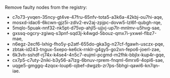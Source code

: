 Remove faulty nodes from the registry:
* c7o73-yvqen-35ncy-gt4ve-47fru-65nfv-tota5-a3k6a-42kbj-ou7hi-aqe, 
* mosxd-idac6-6kcwn-gjz5i-zdlv2-ev2aj-zpjpc-dovw5-lzl6f-qubgh-rqe,
* 5mqlo-5puak-nnf32-nk5pt-d75vp-ahjl5-ujjvj-up7lr-mnlmv-u5hvg-sae,
* gxssq-ogcry-zgiwq-s3pnf-sqd3j-k4wgd-5bouz-qmx7i-yxwel-flbz7-mae,
* n6egz-2ecf6-lxhig-fho5y-p2atf-655do-gka3g-n27cf-fgawh-usczx-pqe,
* zbtak-id243-tngux-5xepo-ke6ck-rnklr-g4gy5-go2xn-fepo6-joerl-zae,
* 6k3vh-sshdf-rj74x-k4se4-4n5c7-eujml-pcgmd-m2fhk-bbjlx-kup4r-gqe,
* cx7p5-c7uty-2niki-b3y56-a7lzg-6bnuv-rprem-fnqml-6mrx6-4opi6-sae,
* uqge5-gmggq-4zqox-loup6-ojbef-dwgzb-zr7ps-5bhgi-qawi6-kn7qn-iae.
